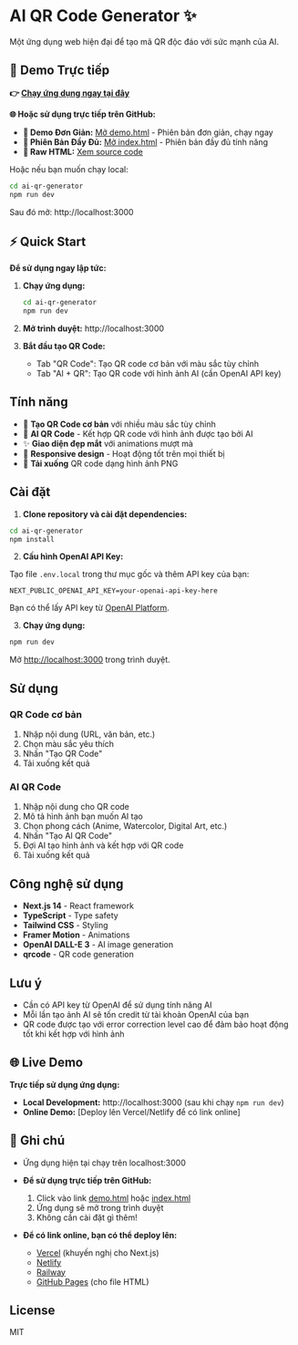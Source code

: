 # AI QR Code Generator ✨

Một ứng dụng web hiện đại để tạo mã QR độc đáo với sức mạnh của AI.

## 🚀 Demo Trực tiếp

**👉 [Chạy ứng dụng ngay tại đây](http://localhost:3000)**

**🌐 Hoặc sử dụng trực tiếp trên GitHub:**
- **🚀 Demo Đơn Giản:** [Mở demo.html](demo.html) - Phiên bản đơn giản, chạy ngay
- **🎨 Phiên Bản Đầy Đủ:** [Mở index.html](index.html) - Phiên bản đầy đủ tính năng
- **📄 Raw HTML:** [Xem source code](https://github.com/yourusername/QR_Code/blob/main/ai-qr-generator/demo.html)

Hoặc nếu bạn muốn chạy local:
```bash
cd ai-qr-generator
npm run dev
```
Sau đó mở: http://localhost:3000

## ⚡ Quick Start

**Để sử dụng ngay lập tức:**

1. **Chạy ứng dụng:**
   ```bash
   cd ai-qr-generator
   npm run dev
   ```

2. **Mở trình duyệt:** http://localhost:3000

3. **Bắt đầu tạo QR Code:**
   - Tab "QR Code": Tạo QR code cơ bản với màu sắc tùy chỉnh
   - Tab "AI + QR": Tạo QR code với hình ảnh AI (cần OpenAI API key)

## Tính năng

- 🎨 **Tạo QR Code cơ bản** với nhiều màu sắc tùy chỉnh
- 🤖 **AI QR Code** - Kết hợp QR code với hình ảnh được tạo bởi AI
- ✨ **Giao diện đẹp mắt** với animations mượt mà
- 📱 **Responsive design** - Hoạt động tốt trên mọi thiết bị
- 💾 **Tải xuống** QR code dạng hình ảnh PNG

## Cài đặt

1. **Clone repository và cài đặt dependencies:**

```bash
cd ai-qr-generator
npm install
```

2. **Cấu hình OpenAI API Key:**

Tạo file `.env.local` trong thư mục gốc và thêm API key của bạn:

```
NEXT_PUBLIC_OPENAI_API_KEY=your-openai-api-key-here
```

Bạn có thể lấy API key từ [OpenAI Platform](https://platform.openai.com/api-keys).

3. **Chạy ứng dụng:**

```bash
npm run dev
```

Mở [http://localhost:3000](http://localhost:3000) trong trình duyệt.

## Sử dụng

### QR Code cơ bản
1. Nhập nội dung (URL, văn bản, etc.)
2. Chọn màu sắc yêu thích
3. Nhấn "Tạo QR Code"
4. Tải xuống kết quả

### AI QR Code
1. Nhập nội dung cho QR code
2. Mô tả hình ảnh bạn muốn AI tạo
3. Chọn phong cách (Anime, Watercolor, Digital Art, etc.)
4. Nhấn "Tạo AI QR Code"
5. Đợi AI tạo hình ảnh và kết hợp với QR code
6. Tải xuống kết quả

## Công nghệ sử dụng

- **Next.js 14** - React framework
- **TypeScript** - Type safety
- **Tailwind CSS** - Styling
- **Framer Motion** - Animations
- **OpenAI DALL-E 3** - AI image generation
- **qrcode** - QR code generation

## Lưu ý

- Cần có API key từ OpenAI để sử dụng tính năng AI
- Mỗi lần tạo ảnh AI sẽ tốn credit từ tài khoản OpenAI của bạn
- QR code được tạo với error correction level cao để đảm bảo hoạt động tốt khi kết hợp với hình ảnh

## 🌐 Live Demo

**Trực tiếp sử dụng ứng dụng:**

- **Local Development:** http://localhost:3000 (sau khi chạy `npm run dev`)
- **Online Demo:** [Deploy lên Vercel/Netlify để có link online]

## 📝 Ghi chú

- Ứng dụng hiện tại chạy trên localhost:3000
- **Để sử dụng trực tiếp trên GitHub:**
  1. Click vào link [demo.html](demo.html) hoặc [index.html](index.html)
  2. Ứng dụng sẽ mở trong trình duyệt
  3. Không cần cài đặt gì thêm!

- **Để có link online, bạn có thể deploy lên:**
  - [Vercel](https://vercel.com) (khuyến nghị cho Next.js)
  - [Netlify](https://netlify.com)
  - [Railway](https://railway.app)
  - [GitHub Pages](https://pages.github.com) (cho file HTML)

## License

MIT
